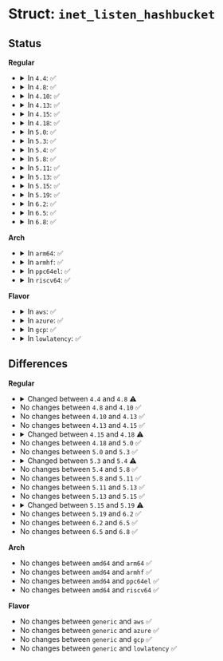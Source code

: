 # Struct: <code>inet_listen_hashbucket</code>

## Status
<b>Regular</b>
<ul>
<li>
<details>
<summary>In <code>4.4</code>: ✅</summary>

```c
struct inet_listen_hashbucket {
    spinlock_t lock;
    struct hlist_nulls_head head;
};
```
</details>
</li>
<li>
<details>
<summary>In <code>4.8</code>: ✅</summary>

```c
struct inet_listen_hashbucket {
    spinlock_t lock;
    struct hlist_head head;
};
```
</details>
</li>
<li>
<details>
<summary>In <code>4.10</code>: ✅</summary>

```c
struct inet_listen_hashbucket {
    spinlock_t lock;
    struct hlist_head head;
};
```
</details>
</li>
<li>
<details>
<summary>In <code>4.13</code>: ✅</summary>

```c
struct inet_listen_hashbucket {
    spinlock_t lock;
    struct hlist_head head;
};
```
</details>
</li>
<li>
<details>
<summary>In <code>4.15</code>: ✅</summary>

```c
struct inet_listen_hashbucket {
    spinlock_t lock;
    struct hlist_head head;
};
```
</details>
</li>
<li>
<details>
<summary>In <code>4.18</code>: ✅</summary>

```c
struct inet_listen_hashbucket {
    spinlock_t lock;
    unsigned int count;
    struct hlist_head head;
};
```
</details>
</li>
<li>
<details>
<summary>In <code>5.0</code>: ✅</summary>

```c
struct inet_listen_hashbucket {
    spinlock_t lock;
    unsigned int count;
    struct hlist_head head;
};
```
</details>
</li>
<li>
<details>
<summary>In <code>5.3</code>: ✅</summary>

```c
struct inet_listen_hashbucket {
    spinlock_t lock;
    unsigned int count;
    struct hlist_head head;
};
```
</details>
</li>
<li>
<details>
<summary>In <code>5.4</code>: ✅</summary>

```c
struct inet_listen_hashbucket {
    spinlock_t lock;
    unsigned int count;
    struct hlist_head head;
    struct hlist_nulls_head nulls_head;
};
```
</details>
</li>
<li>
<details>
<summary>In <code>5.8</code>: ✅</summary>

```c
struct inet_listen_hashbucket {
    spinlock_t lock;
    unsigned int count;
    struct hlist_head head;
    struct hlist_nulls_head nulls_head;
};
```
</details>
</li>
<li>
<details>
<summary>In <code>5.11</code>: ✅</summary>

```c
struct inet_listen_hashbucket {
    spinlock_t lock;
    unsigned int count;
    struct hlist_head head;
    struct hlist_nulls_head nulls_head;
};
```
</details>
</li>
<li>
<details>
<summary>In <code>5.13</code>: ✅</summary>

```c
struct inet_listen_hashbucket {
    spinlock_t lock;
    unsigned int count;
    struct hlist_head head;
    struct hlist_nulls_head nulls_head;
};
```
</details>
</li>
<li>
<details>
<summary>In <code>5.15</code>: ✅</summary>

```c
struct inet_listen_hashbucket {
    spinlock_t lock;
    unsigned int count;
    struct hlist_head head;
    struct hlist_nulls_head nulls_head;
};
```
</details>
</li>
<li>
<details>
<summary>In <code>5.19</code>: ✅</summary>

```c
struct inet_listen_hashbucket {
    spinlock_t lock;
    struct hlist_nulls_head nulls_head;
};
```
</details>
</li>
<li>
<details>
<summary>In <code>6.2</code>: ✅</summary>

```c
struct inet_listen_hashbucket {
    spinlock_t lock;
    struct hlist_nulls_head nulls_head;
};
```
</details>
</li>
<li>
<details>
<summary>In <code>6.5</code>: ✅</summary>

```c
struct inet_listen_hashbucket {
    spinlock_t lock;
    struct hlist_nulls_head nulls_head;
};
```
</details>
</li>
<li>
<details>
<summary>In <code>6.8</code>: ✅</summary>

```c
struct inet_listen_hashbucket {
    spinlock_t lock;
    struct hlist_nulls_head nulls_head;
};
```
</details>
</li>
</ul>
<b>Arch</b>
<ul>
<li>
<details>
<summary>In <code>arm64</code>: ✅</summary>

```c
struct inet_listen_hashbucket {
    spinlock_t lock;
    unsigned int count;
    struct hlist_head head;
    struct hlist_nulls_head nulls_head;
};
```
</details>
</li>
<li>
<details>
<summary>In <code>armhf</code>: ✅</summary>

```c
struct inet_listen_hashbucket {
    spinlock_t lock;
    unsigned int count;
    struct hlist_head head;
    struct hlist_nulls_head nulls_head;
};
```
</details>
</li>
<li>
<details>
<summary>In <code>ppc64el</code>: ✅</summary>

```c
struct inet_listen_hashbucket {
    spinlock_t lock;
    unsigned int count;
    struct hlist_head head;
    struct hlist_nulls_head nulls_head;
};
```
</details>
</li>
<li>
<details>
<summary>In <code>riscv64</code>: ✅</summary>

```c
struct inet_listen_hashbucket {
    spinlock_t lock;
    unsigned int count;
    struct hlist_head head;
    struct hlist_nulls_head nulls_head;
};
```
</details>
</li>
</ul>
<b>Flavor</b>
<ul>
<li>
<details>
<summary>In <code>aws</code>: ✅</summary>

```c
struct inet_listen_hashbucket {
    spinlock_t lock;
    unsigned int count;
    struct hlist_head head;
    struct hlist_nulls_head nulls_head;
};
```
</details>
</li>
<li>
<details>
<summary>In <code>azure</code>: ✅</summary>

```c
struct inet_listen_hashbucket {
    spinlock_t lock;
    unsigned int count;
    struct hlist_head head;
    struct hlist_nulls_head nulls_head;
};
```
</details>
</li>
<li>
<details>
<summary>In <code>gcp</code>: ✅</summary>

```c
struct inet_listen_hashbucket {
    spinlock_t lock;
    unsigned int count;
    struct hlist_head head;
    struct hlist_nulls_head nulls_head;
};
```
</details>
</li>
<li>
<details>
<summary>In <code>lowlatency</code>: ✅</summary>

```c
struct inet_listen_hashbucket {
    spinlock_t lock;
    unsigned int count;
    struct hlist_head head;
    struct hlist_nulls_head nulls_head;
};
```
</details>
</li>
</ul>

## Differences
<b>Regular</b>
<ul>
<li>
<details>
<summary>Changed between <code>4.4</code> and <code>4.8</code> ⚠️</summary>
<ul>
<li>
<b>Field type changed. </b>
<code>struct hlist_nulls_head head</code> ➡️ <code>struct hlist_head head</code>
</li>
</ul>
</details>
</li>
<li>
No changes between <code>4.8</code> and <code>4.10</code> ✅
</li>
<li>
No changes between <code>4.10</code> and <code>4.13</code> ✅
</li>
<li>
No changes between <code>4.13</code> and <code>4.15</code> ✅
</li>
<li>
<details>
<summary>Changed between <code>4.15</code> and <code>4.18</code> ⚠️</summary>
<ul>
<li>
<b>Field added. </b>
<code>unsigned int count</code>
</li>
</ul>
</details>
</li>
<li>
No changes between <code>4.18</code> and <code>5.0</code> ✅
</li>
<li>
No changes between <code>5.0</code> and <code>5.3</code> ✅
</li>
<li>
<details>
<summary>Changed between <code>5.3</code> and <code>5.4</code> ⚠️</summary>
<ul>
<li>
<b>Field added. </b>
<code>struct hlist_nulls_head nulls_head</code>
</li>
</ul>
</details>
</li>
<li>
No changes between <code>5.4</code> and <code>5.8</code> ✅
</li>
<li>
No changes between <code>5.8</code> and <code>5.11</code> ✅
</li>
<li>
No changes between <code>5.11</code> and <code>5.13</code> ✅
</li>
<li>
No changes between <code>5.13</code> and <code>5.15</code> ✅
</li>
<li>
<details>
<summary>Changed between <code>5.15</code> and <code>5.19</code> ⚠️</summary>
<ul>
<li>
<b>Field removed. </b>
<code>unsigned int count</code>
</li>
<li>
<b>Field removed. </b>
<code>struct hlist_head head</code>
</li>
</ul>
</details>
</li>
<li>
No changes between <code>5.19</code> and <code>6.2</code> ✅
</li>
<li>
No changes between <code>6.2</code> and <code>6.5</code> ✅
</li>
<li>
No changes between <code>6.5</code> and <code>6.8</code> ✅
</li>
</ul>
<b>Arch</b>
<ul>
<li>
No changes between <code>amd64</code> and <code>arm64</code> ✅
</li>
<li>
No changes between <code>amd64</code> and <code>armhf</code> ✅
</li>
<li>
No changes between <code>amd64</code> and <code>ppc64el</code> ✅
</li>
<li>
No changes between <code>amd64</code> and <code>riscv64</code> ✅
</li>
</ul>
<b>Flavor</b>
<ul>
<li>
No changes between <code>generic</code> and <code>aws</code> ✅
</li>
<li>
No changes between <code>generic</code> and <code>azure</code> ✅
</li>
<li>
No changes between <code>generic</code> and <code>gcp</code> ✅
</li>
<li>
No changes between <code>generic</code> and <code>lowlatency</code> ✅
</li>
</ul>
